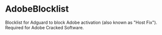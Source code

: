 # AdobeBlocklist

Blocklist for Adguard to block Adobe activation (also known as "Host Fix"). Required for Adobe Cracked Software.
